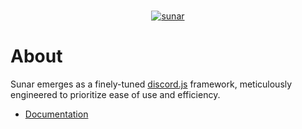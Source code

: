 <div align="center">
	<br />
	<p>
		<a href="https://github.com/sunarjs/sunar"><img src="https://raw.githubusercontent.com/sunarjs/content/main/banner.png" alt="sunar" /></a>
	</p>
</div>

# About
Sunar emerges as a finely-tuned [discord.js](https://discord.js.org) framework, meticulously engineered to prioritize ease of use and efficiency.

- [Documentation](https://sunar.vercel.app/docs)